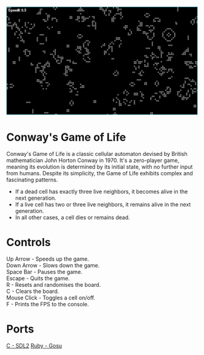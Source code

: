 ![Screenshot](screenshot.png)

# Conway's Game of Life
Conway's Game of Life is a classic cellular automaton devised by British mathematician John Horton Conway in 1970. It's a zero-player game, meaning its evolution is determined by its initial state, with no further input from humans. Despite its simplicity, the Game of Life exhibits complex and fascinating patterns.

* If a dead cell has exactly three live neighbors, it becomes alive in the next generation.
* If a live cell has two or three live neighbors, it remains alive in the next generation.
* In all other cases, a cell dies or remains dead.

# Controls
Up Arrow - Speeds up the game.\
Down Arrow - Slows down the game.\
Space Bar - Pauses the game.\
Escape - Quits the game.\
R - Resets and randomises the board.\
C - Clears the board.\
Mouse Click - Toggles a cell on/off.\
F - Prints the FPS to the console.

# Ports
[C - SDL2](C-SDL2)
[Ruby - Gosu](Ruby-Gosu)
